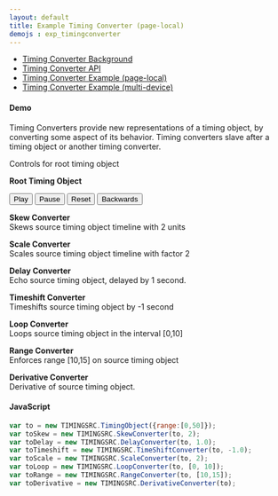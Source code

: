 ```yaml
---
layout: default
title: Example Timing Converter (page-local)
demojs : exp_timingconverter
---
```


<style type="text/css">
.pos {font-weight:bold}
</style>


- [Timing Converter Background](background_timingconverter.html)
- [Timing Converter API](api_timingconverter.html)
- [Timing Converter Example (page-local)](online_timingconverter.html)
- [Timing Converter Example (multi-device)](online_timingconverter.html)

#### Demo

Timing Converters provide new representations of a timing object, by converting some aspect of its behavior. Timing converters slave after a timing object or another timing converter.

Controls for root timing object


<p>    
  <div class="pos"> Root Timing Object </div>
  <p>
    <!-- Timing Object Controls -->
    <button id="play">Play</button>
    <button id="pause">Pause</button>
    <button id="reset">Reset</button>
    <button id="backwards">Backwards</button>
  </p>
  <div class="pos" id="to"></div>        
</p>
<p>
  <div class="pos">Skew Converter </div>  
  Skews source timing object timeline with 2 units
  <div class="pos" id="toskew"></div>  
</p>
<p>
  <div class="pos"> Scale Converter </div>
  Scales source timing object timeline with factor 2
  <div class="pos" id="toscale"></div> 
</p>
<p>
  <div class="pos"> Delay Converter </div>
  Echo source timing object, delayed by 1 second.
  <div class="pos" id="todelay"></div>        
</p>
<p>
  <div class="pos"> Timeshift Converter </div> 
  Timeshifts source timing object by -1 second
  <div class="pos" id="totimeshift"></div> 
</p>
<p>
  <div class="pos"> Loop Converter </div>
  Loops source timing object in the interval [0,10]
  <div class="pos" id="toloop"></div> 
</p>
<p>
  <div class="pos"> Range Converter </div>
  Enforces range [10,15] on source timing object
  <div class="pos" id="torange"></div> 
</p>
<p>
  <div class="pos"> Derivative Converter </div>
  Derivative of source timing object.
  <div class="pos" id="toderivative"></div> 
</p>


#### JavaScript

```javascript
var to = new TIMINGSRC.TimingObject({range:[0,50]});
var toSkew = new TIMINGSRC.SkewConverter(to, 2);
var toDelay = new TIMINGSRC.DelayConverter(to, 1.0);
var toTimeshift = new TIMINGSRC.TimeShiftConverter(to, -1.0);
var toScale = new TIMINGSRC.ScaleConverter(to, 2);
var toLoop = new TIMINGSRC.LoopConverter(to, [0, 10]);
var toRange = new TIMINGSRC.RangeConverter(to, [10,15]);
var toDerivative = new TIMINGSRC.DerivativeConverter(to);
```    
